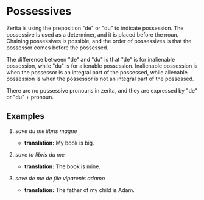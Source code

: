 # Possessives

Zerita is using the preposition "de" or "du" to indicate possession.
The possessive is used as a determiner, and it is placed before the noun.
Chaining possessives is possible, and the order of possessives is that the possessor comes before the possessed.

The difference between "de" and "du" is that "de" is for inalienable possession, while "du" is for alienable possession.
Inalienable possession is when the possessor is an integral part of the possessed, while alienable possession is when the possessor is not an integral part of the possessed.

There are no possessive pronouns in zerita, and they are expressed by "de" or "du" + pronoun.

## Examples

1.  _save du me libris magne_

    - **translation:** My book is big.

1.  _save ta libris du me_

    - **translation:** The book is mine.

1.  _seve de me de file viparenis adamo_

    - **translation:** The father of my child is Adam.
